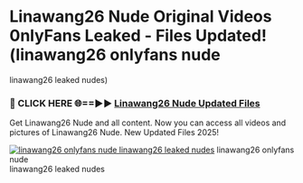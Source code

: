 # Linawang26 Nude Original Videos 0nlyFans Leaked - Files Updated! (linawang26 onlyfans nude<br>
linawang26 leaked nudes)

<h3>🔴 CLICK HERE 🌐==►► <a href="https://tinyurl.com/2p9ay9w9" rel="nofollow">Linawang26 Nude Updated Files</a></h3>

Get Linawang26 Nude and all content. Now you can access all videos and pictures of Linawang26 Nude. New Updated Files 2025!

[![linawang26 onlyfans nude<br>
linawang26 leaked nudes](https://i.imgur.com/KQgVmj3.gif)](https://tinyurl.com/2p9ay9w9)
linawang26 onlyfans nude<br>
linawang26 leaked nudes